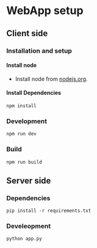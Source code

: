 # WebApp setup
## Client side

### Installation and setup
#### Install node
- Install node from [nodejs.org](https://nodejs.org/en/download/).

#### Install Dependencies
```
npm install
```

### Development
```
npm run dev
```

### Build
```
npm run build
```
 
## Server side

### Dependencies
```
pip install -r requirements.txt
``` 
### Develeopment
```
python app.py
```